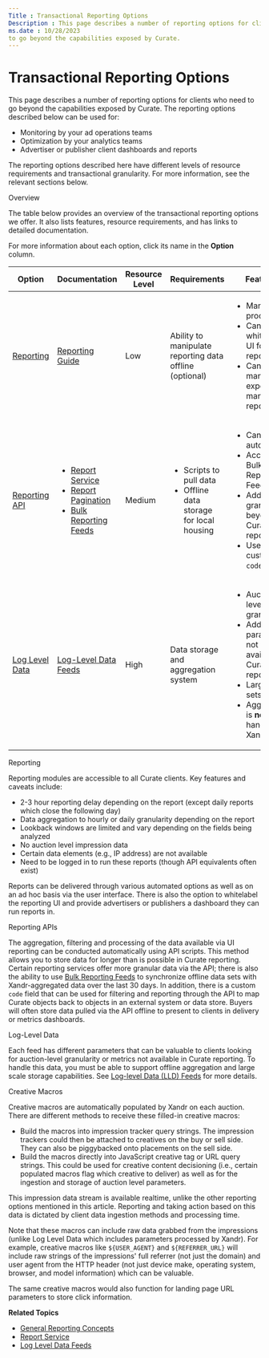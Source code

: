 ```yaml
---
Title : Transactional Reporting Options
Description : This page describes a number of reporting options for clients who need
ms.date : 10/28/2023
to go beyond the capabilities exposed by Curate.
---
```



# Transactional Reporting Options





This page describes a number of reporting options for clients who need
to go beyond the capabilities exposed by Curate.
The reporting options described below can be used for:

- Monitoring by your ad operations teams
- Optimization by your analytics teams
- Advertiser or publisher client dashboards and reports

The reporting options described here have different levels of resource
requirements and transactional granularity. For more information, see
the relevant sections below.

Overview

The table below provides an overview of the transactional reporting
options we offer. It also lists features, resource requirements, and has
links to detailed documentation.

For more information about each option, click its name in the
**Option** column.



<table class="table">
<thead class="thead">
<tr class="header row">
<th id="ID-00001912__entry__1" class="entry">Option</th>
<th id="ID-00001912__entry__2" class="entry">Documentation</th>
<th id="ID-00001912__entry__3" class="entry">Resource Level</th>
<th id="ID-00001912__entry__4" class="entry">Requirements</th>
<th id="ID-00001912__entry__5" class="entry">Features</th>
</tr>
</thead>
<tbody class="tbody">
<tr class="odd row">
<td class="entry" headers="ID-00001912__entry__1"><a
href="transactional-reporting-options.md#ID-00001912__ID-000019c1"
class="xref">Reporting</a></td>
<td class="entry" headers="ID-00001912__entry__2"><a
href="reporting-guide.md" class="xref">Reporting Guide</a></td>
<td class="entry" headers="ID-00001912__entry__3">Low</td>
<td class="entry" headers="ID-00001912__entry__4">Ability to manipulate
reporting data offline (optional)</td>
<td class="entry" headers="ID-00001912__entry__5"><ul>
<li>Manual processing</li>
<li>Can whitelabel UI for client reporting</li>
<li>Can manually export and manipulate reports</li>
</ul></td>
</tr>
<tr class="even row">
<td class="entry" headers="ID-00001912__entry__1"><a
href="transactional-reporting-options.md#ID-00001912__ID-000014dl"
class="xref">Reporting API</a></td>
<td class="entry" headers="ID-00001912__entry__2"><ul>
<li><a
href="xandr-api/report-service.md"
class="xref" target="_blank">Report Service</a></li>
<li><a
href="xandr-api/report-pagination.md"
class="xref" target="_blank">Report Pagination</a></li>
<li><a
href="xandr-api/bulk-reporting-feeds.md"
class="xref" target="_blank">Bulk Reporting Feeds</a></li>
</ul></td>
<td class="entry" headers="ID-00001912__entry__3">Medium</td>
<td class="entry" headers="ID-00001912__entry__4"><ul>
<li>Scripts to pull data</li>
<li>Offline data storage for local housing</li>
</ul></td>
<td class="entry" headers="ID-00001912__entry__5"><ul>
<li>Can be automated</li>
<li>Access to Bulk Reporting Feeds</li>
<li>Additional granularity beyond Curate
reports</li>
<li>Use of custom <code class="ph codeph">code</code> field</li>
</ul></td>
</tr>
<tr class="odd row">
<td class="entry" headers="ID-00001912__entry__1"><a
href="transactional-reporting-options.md#ID-00001912__ID-000019de"
class="xref">Log Level Data</a></td>
<td class="entry" headers="ID-00001912__entry__2"><a
href="log-level-data/log-level-data-feeds.md"
class="xref" target="_blank">Log-Level Data Feeds</a></td>
<td class="entry" headers="ID-00001912__entry__3">High</td>
<td class="entry" headers="ID-00001912__entry__4">Data storage and
aggregation system</td>
<td class="entry" headers="ID-00001912__entry__5"><ul>
<li>Auction level granularity</li>
<li>Additional parameters not available in <span
class="ph">Curate reporting</li>
<li>Large data sets</li>
<li>Aggregation is <strong>not</strong> handled by <span
class="ph">Xandr</li>
</ul></td>
</tr>
</tbody>
</table>



Reporting

Reporting modules are accessible to all Curate
clients. Key features and caveats include:

- 2-3 hour reporting delay depending on the report (except daily reports
  which close the following day)
- Data aggregation to hourly or daily granularity depending on the
  report
- Lookback windows are limited and vary depending on the fields being
  analyzed
- No auction level impression data
- Certain data elements (e.g., IP address) are not available
- Need to be logged in to run these reports (though API equivalents
  often exist)

Reports can be delivered through various automated options as well as on
an ad hoc basis via the user interface. There is also the option to
whitelabel the reporting UI and provide advertisers or publishers a
dashboard they can run reports in.

Reporting APIs

The aggregation, filtering and processing of the data available via UI
reporting can be conducted automatically using API scripts. This method
allows you to store data for longer than is possible in
Curate reporting. Certain reporting services
offer more granular data via the API; there is also the ability to use
<a
href="xandr-api/bulk-reporting-feeds.md"
class="xref" target="_blank">Bulk Reporting Feeds</a> to synchronize
offline data sets with Xandr-aggregated data
over the last 30 days. In addition, there is a custom `code` field that
can be used for filtering and reporting through the API to map
Curate objects back to objects in an external
system or data store. Buyers will often store data pulled via the API
offline to present to clients in delivery or metrics dashboards.

Log-Level Data

Each feed has different parameters that can be valuable to clients
looking for auction-level granularity or metrics not available in
Curate reporting. To handle this data, you must
be able to support offline aggregation and large scale storage
capabilities. See <a
href="log-level-data/log-level-data-feeds.md"
class="xref" target="_blank">Log-level Data (LLD) Feeds</a> for more
details.

Creative Macros

Creative macros are automatically populated by
Xandr on each auction. There are different
methods to receive these filled-in creative macros:

- Build the macros into impression tracker query strings. The impression
  trackers could then be attached to creatives on the buy or sell side.
  They can also be piggybacked onto placements on the sell side.
- Build the macros directly into JavaScript creative tag or URL query
  strings. This could be used for creative content decisioning (i.e.,
  certain populated macros flag which creative to deliver) as well as
  for the ingestion and storage of auction level parameters.

This impression data stream is available realtime, unlike the other
reporting options mentioned in this article. Reporting and taking action
based on this data is dictated by client data ingestion methods and
processing time.

Note that these macros can include raw data grabbed from the impressions
(unlike Log Level Data which includes parameters processed by
Xandr). For example, creative macros like
`${USER_AGENT}` and `${REFERRER_URL}` will include raw strings of the
impressions' full referrer (not just the domain) and user agent from the
HTTP header (not just device make, operating system, browser, and model
information) which can be valuable.

The same creative macros would also function for landing page URL
parameters to store click information.





**Related Topics**

- <a href="general-reporting-concepts.md" class="xref">General Reporting
  Concepts</a>
- <a
  href="xandr-api/report-service.md"
  class="xref" target="_blank">Report Service</a>
- <a
  href="log-level-data/log-level-data-feeds.md"
  class="xref" target="_blank">Log Level Data Feeds</a>






